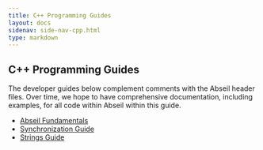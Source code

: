 ```yaml
---
title: C++ Programming Guides
layout: docs
sidenav: side-nav-cpp.html
type: markdown
---
```


## C++ Programming Guides

The developer guides below complement comments with the Abseil header files.
Over time, we hope to have comprehensive documentation, including examples, for
all code within Abseil within this guide.

* [Abseil Fundamentals](base)
* [Synchronization Guide](synchronization)
* [Strings Guide](strings)